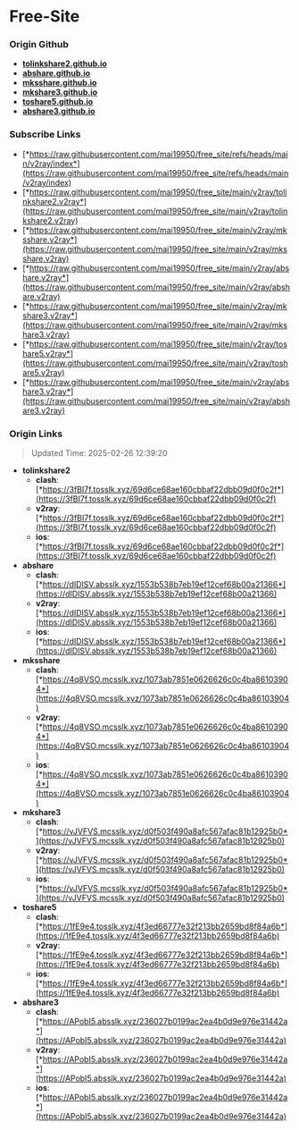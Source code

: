 # Free-Site

### Origin Github

- [**tolinkshare2.github.io**](https://github.com/tolinkshare2/tolinkshare2.github.io)
- [**abshare.github.io**](https://github.com/abshare/abshare.github.io)
- [**mksshare.github.io**](https://github.com/mksshare/mksshare.github.io)
- [**mkshare3.github.io**](https://github.com/mkshare3/mkshare3.github.io)
- [**toshare5.github.io**](https://github.com/toshare5/toshare5.github.io)
- [**abshare3.github.io**](https://github.com/abshare3/abshare3.github.io)

### Subscribe Links

- [*https://raw.githubusercontent.com/mai19950/free_site/refs/heads/main/v2ray/index*](https://raw.githubusercontent.com/mai19950/free_site/refs/heads/main/v2ray/index)
- [*https://raw.githubusercontent.com/mai19950/free_site/main/v2ray/tolinkshare2.v2ray*](https://raw.githubusercontent.com/mai19950/free_site/main/v2ray/tolinkshare2.v2ray)
- [*https://raw.githubusercontent.com/mai19950/free_site/main/v2ray/mksshare.v2ray*](https://raw.githubusercontent.com/mai19950/free_site/main/v2ray/mksshare.v2ray)
- [*https://raw.githubusercontent.com/mai19950/free_site/main/v2ray/abshare.v2ray*](https://raw.githubusercontent.com/mai19950/free_site/main/v2ray/abshare.v2ray)
- [*https://raw.githubusercontent.com/mai19950/free_site/main/v2ray/mkshare3.v2ray*](https://raw.githubusercontent.com/mai19950/free_site/main/v2ray/mkshare3.v2ray)
- [*https://raw.githubusercontent.com/mai19950/free_site/main/v2ray/toshare5.v2ray*](https://raw.githubusercontent.com/mai19950/free_site/main/v2ray/toshare5.v2ray)
- [*https://raw.githubusercontent.com/mai19950/free_site/main/v2ray/abshare3.v2ray*](https://raw.githubusercontent.com/mai19950/free_site/main/v2ray/abshare3.v2ray)

### Origin Links

> Updated Time: 2025-02-26 12:39:20

- **tolinkshare2**
  - **clash**: [*https://3fBI7f.tosslk.xyz/69d6ce68ae160cbbaf22dbb09d0f0c2f*](https://3fBI7f.tosslk.xyz/69d6ce68ae160cbbaf22dbb09d0f0c2f)
  - **v2ray**: [*https://3fBI7f.tosslk.xyz/69d6ce68ae160cbbaf22dbb09d0f0c2f*](https://3fBI7f.tosslk.xyz/69d6ce68ae160cbbaf22dbb09d0f0c2f)
  - **ios**: [*https://3fBI7f.tosslk.xyz/69d6ce68ae160cbbaf22dbb09d0f0c2f*](https://3fBI7f.tosslk.xyz/69d6ce68ae160cbbaf22dbb09d0f0c2f)
- **abshare**
  - **clash**: [*https://dIDlSV.absslk.xyz/1553b538b7eb19ef12cef68b00a21366*](https://dIDlSV.absslk.xyz/1553b538b7eb19ef12cef68b00a21366)
  - **v2ray**: [*https://dIDlSV.absslk.xyz/1553b538b7eb19ef12cef68b00a21366*](https://dIDlSV.absslk.xyz/1553b538b7eb19ef12cef68b00a21366)
  - **ios**: [*https://dIDlSV.absslk.xyz/1553b538b7eb19ef12cef68b00a21366*](https://dIDlSV.absslk.xyz/1553b538b7eb19ef12cef68b00a21366)
- **mksshare**
  - **clash**: [*https://4q8VSO.mcsslk.xyz/1073ab7851e0626626c0c4ba86103904*](https://4q8VSO.mcsslk.xyz/1073ab7851e0626626c0c4ba86103904)
  - **v2ray**: [*https://4q8VSO.mcsslk.xyz/1073ab7851e0626626c0c4ba86103904*](https://4q8VSO.mcsslk.xyz/1073ab7851e0626626c0c4ba86103904)
  - **ios**: [*https://4q8VSO.mcsslk.xyz/1073ab7851e0626626c0c4ba86103904*](https://4q8VSO.mcsslk.xyz/1073ab7851e0626626c0c4ba86103904)
- **mkshare3**
  - **clash**: [*https://vJVFVS.mcsslk.xyz/d0f503f490a8afc567afac81b12925b0*](https://vJVFVS.mcsslk.xyz/d0f503f490a8afc567afac81b12925b0)
  - **v2ray**: [*https://vJVFVS.mcsslk.xyz/d0f503f490a8afc567afac81b12925b0*](https://vJVFVS.mcsslk.xyz/d0f503f490a8afc567afac81b12925b0)
  - **ios**: [*https://vJVFVS.mcsslk.xyz/d0f503f490a8afc567afac81b12925b0*](https://vJVFVS.mcsslk.xyz/d0f503f490a8afc567afac81b12925b0)
- **toshare5**
  - **clash**: [*https://1fE9e4.tosslk.xyz/4f3ed66777e32f213bb2659bd8f84a6b*](https://1fE9e4.tosslk.xyz/4f3ed66777e32f213bb2659bd8f84a6b)
  - **v2ray**: [*https://1fE9e4.tosslk.xyz/4f3ed66777e32f213bb2659bd8f84a6b*](https://1fE9e4.tosslk.xyz/4f3ed66777e32f213bb2659bd8f84a6b)
  - **ios**: [*https://1fE9e4.tosslk.xyz/4f3ed66777e32f213bb2659bd8f84a6b*](https://1fE9e4.tosslk.xyz/4f3ed66777e32f213bb2659bd8f84a6b)
- **abshare3**
  - **clash**: [*https://APobI5.absslk.xyz/236027b0199ac2ea4b0d9e976e31442a*](https://APobI5.absslk.xyz/236027b0199ac2ea4b0d9e976e31442a)
  - **v2ray**: [*https://APobI5.absslk.xyz/236027b0199ac2ea4b0d9e976e31442a*](https://APobI5.absslk.xyz/236027b0199ac2ea4b0d9e976e31442a)
  - **ios**: [*https://APobI5.absslk.xyz/236027b0199ac2ea4b0d9e976e31442a*](https://APobI5.absslk.xyz/236027b0199ac2ea4b0d9e976e31442a)
